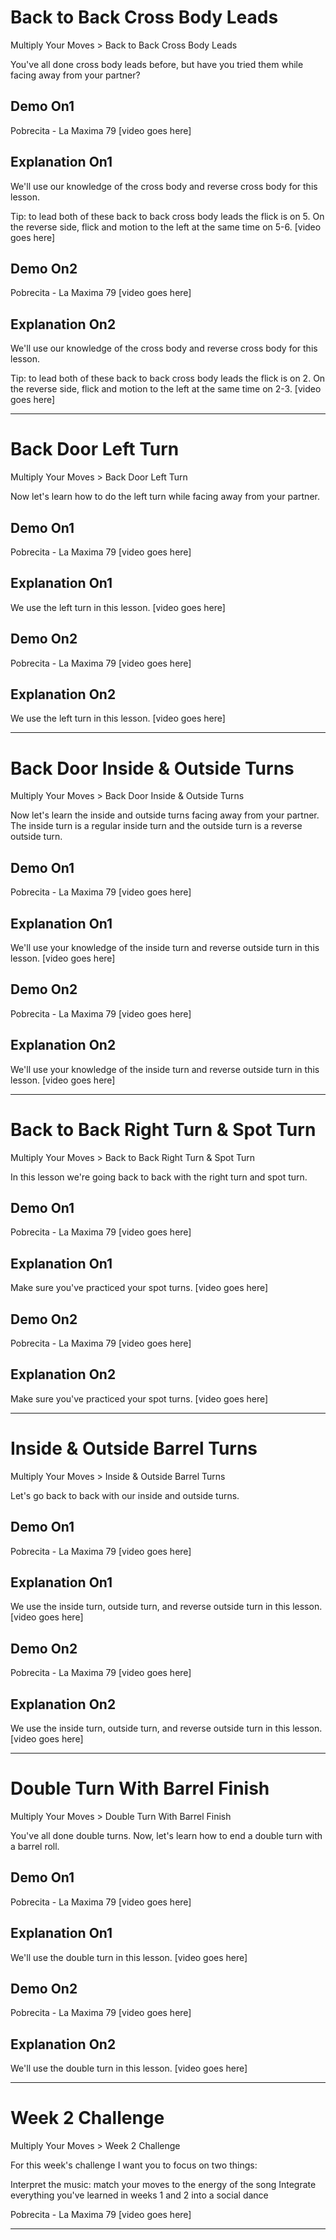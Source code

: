 # Back to Back Cross Body Leads

Multiply Your Moves > Back to Back Cross Body Leads 

You've all done cross body leads before, but have you tried them while facing away from your partner?

## Demo On1
Pobrecita - La Maxima 79
[video goes here]

## Explanation On1
We'll use our knowledge of the cross body and reverse cross body for this lesson.

Tip: to lead both of these back to back cross body leads the flick is on 5. On the reverse side, flick and motion to the left at the same time on 5-6.
[video goes here]

## Demo On2
Pobrecita - La Maxima 79
[video goes here]

## Explanation On2
We'll use our knowledge of the cross body and reverse cross body for this lesson.

Tip: to lead both of these back to back cross body leads the flick is on 2. On the reverse side, flick and motion to the left at the same time on 2-3.
[video goes here]

---

# Back Door Left Turn

Multiply Your Moves > Back Door Left Turn 

Now let's learn how to do the left turn while facing away from your partner.

## Demo On1
Pobrecita - La Maxima 79
[video goes here]

## Explanation On1
We use the left turn in this lesson.
[video goes here]

## Demo On2
Pobrecita - La Maxima 79
[video goes here]

## Explanation On2
We use the left turn in this lesson.
[video goes here]

---

# Back Door Inside & Outside Turns

Multiply Your Moves > Back Door Inside & Outside Turns 

Now let's learn the inside and outside turns facing away from your partner. The inside turn is a regular inside turn and the outside turn is a reverse outside turn.

## Demo On1
Pobrecita - La Maxima 79
[video goes here]

## Explanation On1
We'll use your knowledge of the inside turn and reverse outside turn in this lesson.
[video goes here]

## Demo On2
Pobrecita - La Maxima 79
[video goes here]

## Explanation On2
We'll use your knowledge of the inside turn and reverse outside turn in this lesson.
[video goes here]

---

# Back to Back Right Turn & Spot Turn

Multiply Your Moves > Back to Back Right Turn & Spot Turn 

In this lesson we're going back to back with the right turn and spot turn.

## Demo On1
Pobrecita - La Maxima 79
[video goes here]

## Explanation On1
Make sure you've practiced your spot turns.
[video goes here]

## Demo On2
Pobrecita - La Maxima 79
[video goes here]

## Explanation On2
Make sure you've practiced your spot turns.
[video goes here]

---

# Inside & Outside Barrel Turns

Multiply Your Moves > Inside & Outside Barrel Turns 

Let's go back to back with our inside and outside turns.

## Demo On1
Pobrecita - La Maxima 79
[video goes here]

## Explanation On1
We use the inside turn, outside turn, and reverse outside turn in this lesson.
[video goes here]

## Demo On2
Pobrecita - La Maxima 79
[video goes here]

## Explanation On2
We use the inside turn, outside turn, and reverse outside turn in this lesson.
[video goes here]

---

# Double Turn With Barrel Finish

Multiply Your Moves > Double Turn With Barrel Finish 

You've all done double turns. Now, let's learn how to end a double turn with a barrel roll.

## Demo On1
Pobrecita - La Maxima 79
[video goes here]

## Explanation On1
We'll use the double turn in this lesson.
[video goes here]

## Demo On2
Pobrecita - La Maxima 79
[video goes here]

## Explanation On2
We'll use the double turn in this lesson.
[video goes here]

---

# Week 2 Challenge

Multiply Your Moves > Week 2 Challenge 

For this week's challenge I want you to focus on two things:

Interpret the music: match your moves to the energy of the song
Integrate everything you've learned in weeks 1 and 2 into a social dance

Pobrecita - La Maxima 79
[video goes here]

---
